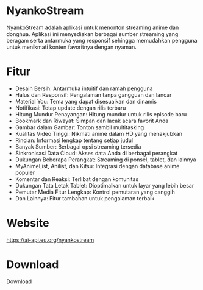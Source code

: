 # NyankoStream
NyankoStream adalah aplikasi untuk menonton streaming anime dan donghua. Aplikasi ini menyediakan berbagai sumber streaming yang beragam serta antarmuka yang responsif sehingga memudahkan pengguna untuk menikmati konten favoritnya dengan nyaman.

# Fitur
- Desain Bersih: Antarmuka intuitif dan ramah pengguna
- Halus dan Responsif: Pengalaman tanpa gangguan dan lancar
- Material You: Tema yang dapat disesuaikan dan dinamis
- Notifikasi: Tetap update dengan rilis terbaru
- Hitung Mundur Penayangan: Hitung mundur untuk rilis episode baru
- Bookmark dan Riwayat: Simpan dan lacak acara favorit Anda
- Gambar dalam Gambar: Tonton sambil multitasking
- Kualitas Video Tinggi: Nikmati anime dalam HD yang menakjubkan
- Rincian: Informasi lengkap tentang setiap judul
- Banyak Sumber: Berbagai opsi streaming tersedia
- Sinkronisasi Data Cloud: Akses data Anda di berbagai perangkat
- Dukungan Beberapa Perangkat: Streaming di ponsel, tablet, dan lainnya
- MyAnimeList, Anilist, dan Kitsu: Integrasi dengan database anime populer
- Komentar dan Reaksi: Terlibat dengan komunitas
- Dukungan Tata Letak Tablet: Dioptimalkan untuk layar yang lebih besar
- Pemutar Media Fitur Lengkap: Kontrol pemutaran yang canggih
- Dan Lainnya: Fitur tambahan untuk pengalaman terbaik

# Website

https://ai-api.eu.org/nyankostream

# Download

Download
